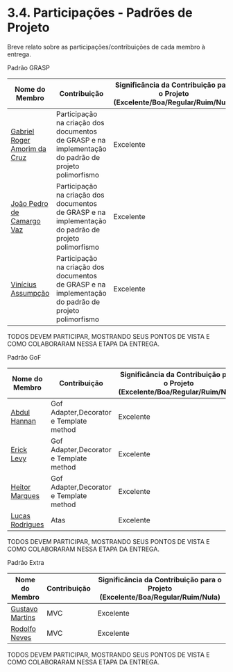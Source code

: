 # 3.4. Participações - Padrões de Projeto

Breve relato sobre as participações/contribuições de cada membro à entrega. 

Padrão GRASP 

|Nome do Membro | Contribuição | Significância da Contribuição para o Projeto (Excelente/Boa/Regular/Ruim/Nula) |
| -- | -- | -- |
| [Gabriel Roger Amorim da Cruz](https://github.com/GabrielRoger07)  | Participação na criação dos documentos de GRASP e na implementação do padrão de projeto polimorfismo | Excelente |
| [João Pedro de Camargo Vaz](https://github.com/JoaoPedro0803)  | Participação na criação dos documentos de GRASP e na implementação do padrão de projeto polimorfismo |Excelente |
| [Vinícius Assumpção](https://github.com/viniman27) | Participação na criação dos documentos de GRASP e na implementação do padrão de projeto polimorfismo | Excelente |



TODOS DEVEM PARTICIPAR, MOSTRANDO SEUS PONTOS DE VISTA E COMO COLABORARAM NESSA ETAPA DA ENTREGA.


Padrão GoF

|Nome do Membro | Contribuição | Significância da Contribuição para o Projeto (Excelente/Boa/Regular/Ruim/Nula) |
| -- | -- | -- |
| [Abdul Hannan](https://github.com/hannanhunny01) | Gof Adapter,Decorator e Template method  | Excelente |
| [Erick Levy](https://github.com/Ericklevy) | Gof Adapter,Decorator e Template method  | Excelente |
| [Heitor Marques](https://github.com/heitormsb) | Gof Adapter,Decorator e Template method  | Excelente |
| [Lucas Rodrigues](https://github.com/nickby2) | Atas |  Excelente |

TODOS DEVEM PARTICIPAR, MOSTRANDO SEUS PONTOS DE VISTA E COMO COLABORARAM NESSA ETAPA DA ENTREGA.


Padrão Extra

|Nome do Membro | Contribuição | Significância da Contribuição para o Projeto (Excelente/Boa/Regular/Ruim/Nula) |
| -- | -- | -- |
| [Gustavo Martins](https://github.com/gustavomartins-github) | MVC| Excelente |
| [Rodolfo Neves](https://github.com/roddas) | MVC |  Excelente |

TODOS DEVEM PARTICIPAR, MOSTRANDO SEUS PONTOS DE VISTA E COMO COLABORARAM NESSA ETAPA DA ENTREGA.
